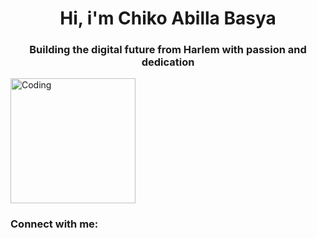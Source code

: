 <h1 align="center">Hi, i'm Chiko Abilla Basya </h1>

<h3 align="center">Building the digital future from Harlem with passion and dedication</h3>

<img align="center" alt="Coding" height = "200" src="https://media1.tenor.com/m/QXVs4QWLlzkAAAAC/spider-man.gif">

<h3 align="left">Connect with me:</h3>
<p align="left">


  






<!--
**Chikoabillabasya/Chikoabillabasya** is a ✨ _special_ ✨ repository because its `README.md` (this file) appears on your GitHub profile.
Here are some ideas to get you started:

- 🔭 I’m currently working on ...
- 🌱 I’m currently learning ...
- 👯 I’m looking to collaborate on ...
- 🤔 I’m looking for help with ...
- 💬 Ask me about ...
- 📫 How to reach me: ...
- 😄 Pronouns: ...
- ⚡ Fun fact: ...
-->
